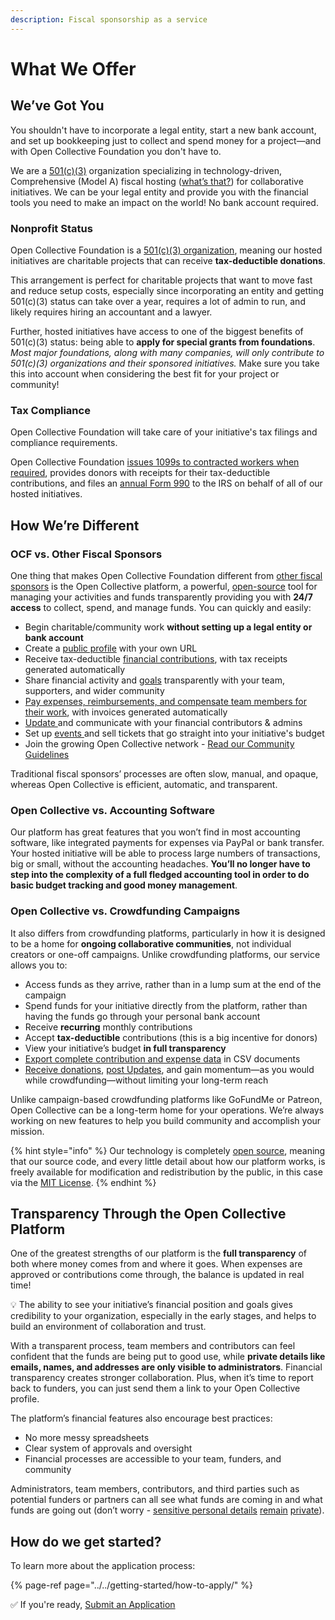 ```yaml
---
description: Fiscal sponsorship as a service
---
```


# What We Offer

## We’ve Got You

You shouldn't have to incorporate a legal entity, start a new bank account, and set up bookkeeping just to collect and spend money for a project—and with Open Collective Foundation you don't have to.

We are a [501\(c\)\(3\)](https://docs.opencollective.foundation/about/fiscal-hosting#what-does-501-c-3-mean) organization specializing in technology-driven, Comprehensive \(Model A\) fiscal hosting \([what’s that?](https://docs.opencollective.foundation/about/fiscal-hosting)\) for collaborative initiatives. We can be your legal entity and provide you with the financial tools you need to make an impact on the world! No bank account required.

### **Nonprofit Status**

Open Collective Foundation is a [501\(c\)\(3\) organization](https://docs.opencollective.foundation/about/fiscal-hosting#what-does-501-c-3-mean), meaning our hosted initiatives are charitable projects that can receive **tax-deductible donations**.

This arrangement is perfect for charitable projects that want to move fast and reduce setup costs, especially since incorporating an entity and getting 501\(c\)\(3\) status can take over a year, requires a lot of admin to run, and likely requires hiring an accountant and a lawyer.

Further, hosted initiatives have access to one of the biggest benefits of 501\(c\)\(3\) status: being able to **apply for special grants from foundations**. _Most major foundations, along with many companies, will only contribute to 501\(c\)\(3\) organizations and their sponsored initiatives._ Make sure you take this into account when considering the best fit for your project or community!

### **Tax Compliance**

Open Collective Foundation will take care of your initiative's tax filings and compliance requirements.

Open Collective Foundation [issues 1099s to contracted workers when required](https://docs.opencollective.com/help/expenses-and-getting-paid/tax-information#for-us-based-fiscal-hosts), provides donors with receipts for their tax-deductible contributions, and files an [annual Form 990](https://docs.opencollective.foundation/about/official-info) to the IRS on behalf of all of our hosted initiatives.

## How We’re Different

### **OCF vs. Other Fiscal Sponsors**

One thing that makes Open Collective Foundation different from [other fiscal sponsors](https://fiscalsponsordirectory.org/) is the Open Collective platform, a powerful, [open-source](https://opensource.com/resources/what-open-source) tool for managing your activities and funds transparently providing you with **24/7 access** to collect, spend, and manage funds. You can quickly and easily:

* Begin charitable/community work **without setting up a legal entity or bank account**
* Create a [public profile](https://docs.opencollective.com/help/collectives/customize-collective) with your own URL
* Receive tax-deductible [financial contributions](https://docs.opencollective.foundation/how-it-works/financial-contributions), with tax receipts generated automatically
* Share financial activity and [goals](https://docs.opencollective.com/help/collectives/tiers-goals#goals) transparently with your team, supporters, and wider community
* [Pay expenses, reimbursements, and compensate team members for their work](https://docs.opencollective.com/help/expenses-and-getting-paid/submitting-expenses), with invoices generated automatically
* [Update ](https://docs.opencollective.com/help/collectives/communication)and communicate with your financial contributors & admins
* Set up [events ](https://docs.opencollective.com/help/collectives/events)and sell tickets that go straight into your initiative's budget
* Join the growing Open Collective network - [Read our Community Guidelines](https://docs.opencollective.com/help/about/community-guidelines)

Traditional fiscal sponsors’ processes are often slow, manual, and opaque, whereas Open Collective is efficient, automatic, and transparent.

### **Open Collective vs. Accounting Software**

Our platform has great features that you won’t find in most accounting software, like integrated payments for expenses via PayPal or bank transfer. Your hosted initiative will be able to process large numbers of transactions, big or small, without the accounting headaches. **You’ll no longer have to step into the complexity of a full fledged accounting tool in order to do basic budget tracking and good money management**.

### **Open Collective vs. Crowdfunding Campaigns**

It also differs from crowdfunding platforms, particularly in how it is designed to be a home for **ongoing collaborative communities**, not individual creators or one-off campaigns. Unlike crowdfunding platforms, our service allows you to:

* Access funds as they arrive, rather than in a lump sum at the end of the campaign
* Spend funds for your initiative directly from the platform, rather than having the funds go through your personal bank account
* Receive **recurring** monthly contributions
* Accept **tax-deductible** contributions \(this is a big incentive for donors\)
* View your initiative’s budget **in full transparency**
* [Export complete contribution and expense data](https://docs.opencollective.com/help/collectives/budget) in CSV documents
* [R](https://docs.opencollective.foundation/how-it-works/financial-contributions)[eceive donations](https://docs.opencollective.foundation/how-it-works/financial-contributions), [post Updates](https://docs.opencollective.com/help/collectives/communication), and gain momentum—as you would while crowdfunding—without limiting your long-term reach

Unlike campaign-based crowdfunding platforms like GoFundMe or Patreon, Open Collective can be a long-term home for your operations. We’re always working on new features to help you build community and accomplish your mission.

{% hint style="info" %}
Our technology is completely [open source](https://github.com/OpenCollective/), meaning that our source code, and every little detail about how our platform works, is freely available for modification and redistribution by the public, in this case via the [MIT License](https://en.wikipedia.org/wiki/MIT_License).
{% endhint %}

## Transparency Through the Open Collective Platform

One of the greatest strengths of our platform is the **full transparency** of both where money comes from and where it goes. When expenses are approved or contributions come through, the balance is updated in real time! 

💡 The ability to see your initiative’s financial position and goals gives credibility to your organization, especially in the early stages, and helps to build an environment of collaboration and trust.

With a transparent process, team members and contributors can feel confident that the funds are being put to good use, while **private details like emails, names, and addresses are only visible to administrators**. Financial transparency creates stronger collaboration. Plus, when it’s time to report back to funders, you can just send them a link to your Open Collective profile.

The platform’s financial features also encourage best practices:

* No more messy spreadsheets
* Clear system of approvals and oversight
* Financial processes are accessible to your team, funders, and community

Administrators, team members, contributors, and third parties such as potential funders or partners can all see what funds are coming in and what funds are going out \(don’t worry - [sensitive personal details](https://docs.opencollective.com/help/expenses-and-getting-paid/submitting-expenses#invoices) [remain](https://docs.opencollective.com/help/expenses-and-getting-paid/submitting-expenses#invoices) [private](https://docs.opencollective.com/help/expenses-and-getting-paid/submitting-expenses#invoices)\).

## How do we get started?

To learn more about the application process:

{% page-ref page="../../getting-started/how-to-apply/" %}



✅ If you're ready,  [Submit an Application](www.opencollective.com/foundation/apply)

